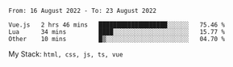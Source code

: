 <!--START_SECTION:waka-->

```text
From: 16 August 2022 - To: 23 August 2022

Vue.js   2 hrs 46 mins   ███████████████████░░░░░░   75.46 %
Lua      34 mins         ████░░░░░░░░░░░░░░░░░░░░░   15.77 %
Other    10 mins         █▒░░░░░░░░░░░░░░░░░░░░░░░   04.70 %
```

<!--END_SECTION:waka-->
My Stack: `html, css, js, ts, vue`
